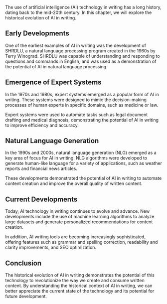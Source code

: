 
The use of artificial intelligence (AI) technology in writing has a long history, dating back to the mid-20th century. In this chapter, we will explore the historical evolution of AI in writing.

Early Developments
------------------

One of the earliest examples of AI in writing was the development of SHRDLU, a natural language processing program created in the 1960s by Terry Winograd. SHRDLU was capable of understanding and responding to questions and commands in English, and was used as a demonstration of the potential of AI in natural language processing.

Emergence of Expert Systems
---------------------------

In the 1970s and 1980s, expert systems emerged as a popular form of AI in writing. These systems were designed to mimic the decision-making processes of human experts in specific domains, such as medicine or law.

Expert systems were used to automate tasks such as legal document drafting and medical diagnosis, demonstrating the potential of AI in writing to improve efficiency and accuracy.

Natural Language Generation
---------------------------

In the 1990s and 2000s, natural language generation (NLG) emerged as a key area of focus for AI in writing. NLG algorithms were developed to generate human-like language for a variety of applications, such as weather reports and financial news articles.

These developments demonstrated the potential of AI in writing to automate content creation and improve the overall quality of written content.

Current Developments
--------------------

Today, AI technology in writing continues to evolve and advance. New developments include the use of machine learning algorithms to analyze large datasets and generate personalized recommendations for content creation.

In addition, AI writing tools are becoming increasingly sophisticated, offering features such as grammar and spelling correction, readability and clarity improvements, and SEO optimization.

Conclusion
----------

The historical evolution of AI in writing demonstrates the potential of this technology to revolutionize the way we create and consume written content. By understanding the historical context of AI in writing, we can better appreciate the current state of the technology and its potential for future development.
